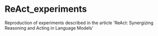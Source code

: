 # ReAct_experiments
Reproduction of experiments described in the article 'ReAct: Synergizing Reasoning and Acting in Language Models'

